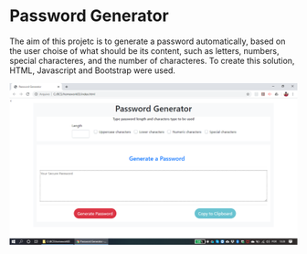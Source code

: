 # Password Generator

The aim of this projetc is to generate a password automatically, based on the user choise of what should be its content, such as letters, numbers, special characteres, and the number of characteres.
To create this solution, HTML, Javascript and Bootstrap were used.

![Screenshot](screenshot.png)

